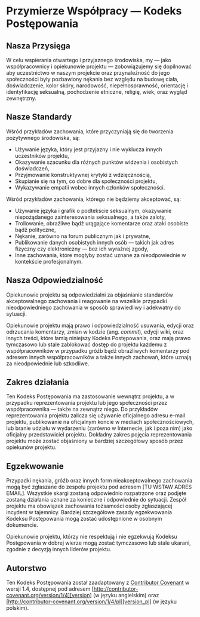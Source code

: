 # Przymierze Współpracy — Kodeks Postępowania

## Nasza Przysięga

W celu wspierania otwartego i przyjaznego środowiska, my — jako współpracownicy i
opiekunowie projektu — zobowiązujemy się dopilnować aby uczestnictwo w naszym projekcie
oraz przynależność do jego społeczności były pozbawiony nękania bez względu na budowę
ciała, doświadczenie, kolor skóry, narodowość, niepełnosprawność, orientację i
identyfikację seksualną, pochodzenie etniczne, religię, wiek, oraz wygląd zewnętrzny.

## Nasze Standardy

Wśród przykładów zachowania, które przyczyniają się do tworzenia pozytywnego
środowiska, są:

* Używanie języka, który jest przyjazny i nie wyklucza innych uczestników projektu,
* Okazywanie szacunku dla różnych punktów widzenia i osobistych doświadczeń,
* Przyjmowanie konstruktywnej krytyki z wdzięcznością,
* Skupianie się na tym, co dobre dla społeczności projektu,
* Wykazywanie empatii wobec innych członków społeczności.

Wśród przykładów zachowania, którego nie będziemy akceptować, są:

* Używanie języka i grafik o podtekście seksualnym, okazywanie
  niepożądanego zainteresowania seksualnego, a także zaloty,
* Trollowanie, obraźliwe bądź urągające komentarze oraz ataki osobiste bądź
  polityczne,
* Nękanie, zarówno na forum publicznym jak i prywatne,
* Publikowanie danych osobistych innych osób — takich jak
  adres fizyczny czy elektroniczny — bez ich wyraźnej zgody,
* Inne zachowania, które mogłyby zostać uznane za nieodpowiednie w kontekście
  profesjonalnym.

## Nasza Odpowiedzialność

Opiekunowie projektu są odpowiedzialni za objaśnianie standardów akceptowalnego
zachowania i reagowanie na wszelkie przypadki nieodpowiedniego zachowania w sposób
sprawiedliwy i adekwatny do sytuacji.

Opiekunowie projektu mają prawo i odpowiedzialność usuwania, edycji oraz odrzucania
komentarzy, zmian w kodzie (ang. _commit_), edycji wiki, oraz innych treści, które
łamią niniejszy Kodeks Postępowania, oraz mają prawo tymczasowo lub stale zablokować
dostęp do projektu każdemu z współpracowników w przypadku gróźb bądź obraźliwych
komentarzy pod adresem innych współpracowników a także innych zachowań, które uznają
za nieodpowiednie lub szkodliwe.

## Zakres działania

Ten Kodeks Postępowania ma zastosowanie wewnątrz projektu, a w przypadku
reprezentowania projektu lub jego społeczności przez współpracownika — także na zewnątrz
niego. Do przykładów reprezentowania projektu zalicza się używanie oficjalnego adresu
e-mail projektu, publikowanie na oficjalnym koncie w mediach społecznościowych, lub branie
udziału w wydarzeniu (zarówno w Internecie, jak i poza nim) jako oficjalny przedstawiciel
projektu. Dokładny zakres pojęcia reprezentowania projektu może zostać objaśniony w
bardziej szczegółowy sposób przez opiekunów projektu.

## Egzekwowanie

Przypadki nękania, gróźb oraz innych form nieakceptowalnego zachowania mogą
być zgłaszane do zespołu projektu pod adresem [TU WSTAW ADRES EMAIL]. Wszystkie
skargi zostaną odpowiednio rozpatrzone oraz podjęte zostaną działania uznane za
konieczne i odpowiednie do sytuacji. Zespół projektu ma obowiązek zachowania tożsamości
osoby zgłaszającej incydent w tajemnicy. Bardziej szczegółowe zasady egzekwowania Kodeksu
Postępowania mogą zostać udostępnione w osobnym dokumencie.

Opiekunowie projektu, którzy nie respektują i nie egzekwują Kodeksu Postępowania
w dobrej wierze mogą zostać tymczasowo lub stale ukarani, zgodnie z decyzją innych
liderów projektu.

## Autorstwo

Ten Kodeks Postępowania został zaadaptowany z [Contributor Covenant][homepage] w
wersji 1.4, dostępnej pod adresem [http://contributor-covenant.org/version/1/4][version]
(w języku angielskim) oraz [http://contributor-covenant.org/version/1/4/pl][version_pl]
(w języku polskim).

[homepage]: http://contributor-covenant.org/
[version]: http://contributor-covenant.org/version/1/4/
[version_pl]: http://contributor-covenant.org/version/1/4/pl/
